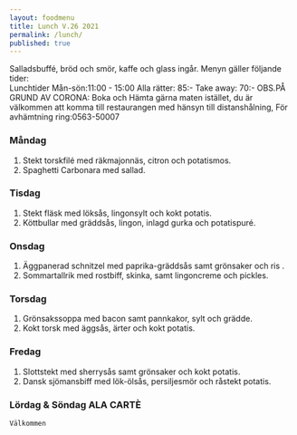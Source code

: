 ```yaml
---
layout: foodmenu
title: Lunch V.26 2021
permalink: /lunch/
published: true
---
```

Salladsbuffé, bröd och smör, kaffe och glass ingår.
Menyn gäller följande tider:  
Lunchtider  Mån-sön:11:00 - 15:00
Alla rätter: 85:- Take away: 70:-
OBS.PÅ GRUND AV CORONA: Boka och Hämta gärna maten istället, du är välkommen att komma till restaurangen med hänsyn till distanshålning, För avhämtning ring:0563-50007
                                

### Måndag
1. Stekt torskfilé med räkmajonnäs, citron och potatismos.
2. Spaghetti Carbonara med sallad.

### Tisdag
1. Stekt fläsk med löksås, lingonsylt och kokt potatis.
2. Köttbullar med gräddsås, lingon, inlagd gurka och potatispuré.

### Onsdag
1. Äggpanerad schnitzel med paprika-gräddsås samt grönsaker och ris .
2. Sommartallrik med rostbiff, skinka, samt lingoncreme och pickles.

### Torsdag
1. Grönsakssoppa med bacon samt pannkakor, sylt och grädde. 
2. Kokt torsk med äggsås, ärter och kokt potatis.

### Fredag  
1. Slottstekt med sherrysås samt grönsaker och kokt potatis.
2. Dansk sjömansbiff med lök-ölsås, persiljesmör och råstekt potatis.


### Lördag & Söndag ALA CARTÈ

    Välkommen
    
       
    

   
    
   
     
